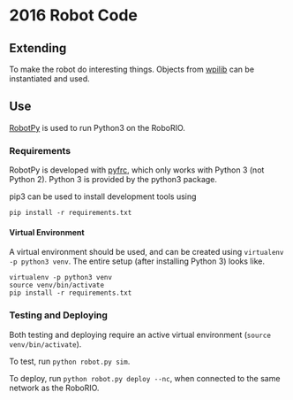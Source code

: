 2016 Robot Code
===============

## Extending

To make the robot do interesting things. Objects from
[wpilib](http://robotpy.readthedocs.org/en/latest/wpilib.html) can be
instantiated and used.

## Use

[RobotPy](http://robotpy.readthedocs.org/en/latest/getting_started.html) is
used to run Python3 on the RoboRIO.

### Requirements

RobotPy is developed with [pyfrc](http://pyfrc.readthedocs.org/en/latest/),
which only works with Python 3 (not Python 2). Python 3 is provided by the
python3 package.

pip3 can be used to install development tools using
```
pip install -r requirements.txt
```

#### Virtual Environment

A virtual environment should be used, and can be created using
`virtualenv -p python3 venv`. The entire setup (after installing Python 3)
looks like.
```
virtualenv -p python3 venv
source venv/bin/activate
pip install -r requirements.txt
```

### Testing and Deploying

Both testing and deploying require an active virtual environment
(`source venv/bin/activate`). 

To test, run `python robot.py sim`.

To deploy, run `python robot.py deploy --nc`, when connected to the same network
as the RoboRIO.
